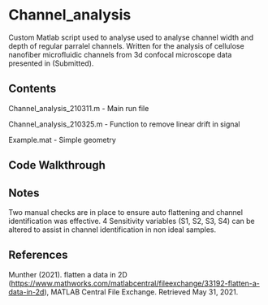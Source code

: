 # Channel_analysis
Custom Matlab script used to analyse used to analyse channel width and depth of regular parralel channels. Written for the analysis of cellulose nanofiber microfluidic channels from 3d confocal microscope data presented in (Submitted).


## Contents 
Channel_analysis_210311.m - Main run file

Channel_analysis_210325.m - Function to remove linear drift in signal

Example.mat - Simple geometry


## Code Walkthrough


## Notes
Two manual checks are in place to ensure auto flattening and channel identification was effective.
4 Sensitivity variables (S1, S2, S3, S4) can be altered to assist in channel identification in non ideal samples.


## References

Munther (2021). flatten a data in 2D (https://www.mathworks.com/matlabcentral/fileexchange/33192-flatten-a-data-in-2d), MATLAB Central File Exchange. Retrieved May 31, 2021.




